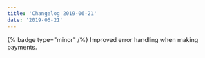 ```yaml
---
title: 'Changelog 2019-06-21'
date: '2019-06-21'
---
```

{% badge type="minor" /%} Improved error handling when making payments.
